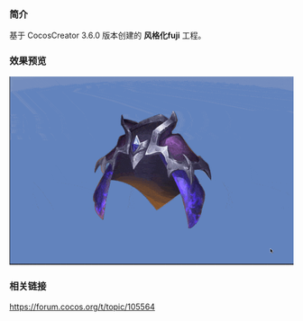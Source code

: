 ### 简介
基于 CocosCreator 3.6.0 版本创建的 **风格化fuji** 工程。

### 效果预览
![image](../../../gif/202209/2022092301.gif)

### 相关链接
https://forum.cocos.org/t/topic/105564